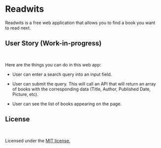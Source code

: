 # Readwits
Readwits is a free web application that allows you to find a book you want to read next.

## User Story (Work-in-progress)
<br>

Here are the things you can do in this web app:

- User can enter a search query into an input field.

- User can submit the query. This will call an API that will return an array of books with the corresponding data (Title, Author, Published Date, Picture, etc).

- User can see the list of books appearing on the page.

## License
<br>

Licensed under the <a href="https://github.com/mohammedasker/Readwits/blob/master/LICENSE">MIT license.</a>